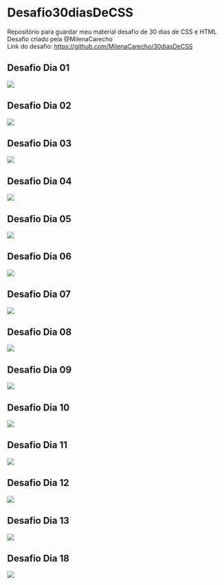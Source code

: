 # Desafio30diasDeCSS
Repositório para guardar meu material desafio de 30 dias de CSS e HTML  
Desafio criado pela @MilenaCarecho  
Link do desafio: <https://github.com/MilenaCarecho/30diasDeCSS>  
  
  ## Desafio Dia 01  
  ![](https://github.com/brunyyta/Desafio30diasDeCSS/blob/master/Dia01/Day01.gif)  
  
  ## Desafio Dia 02  
  ![](https://github.com/brunyyta/Desafio30diasDeCSS/blob/master/Dia02/Day02.gif)  
  
  ## Desafio Dia 03
  ![](https://github.com/brunyyta/Desafio30diasDeCSS/blob/master/Dia03/Dia03.gif)  
  
  ## Desafio Dia 04  
  ![](https://github.com/brunyyta/Desafio30diasDeCSS/blob/master/Dia04/Dia04.gif)  
  
  ## Desafio Dia 05
  ![](https://github.com/brunyyta/Desafio30diasDeCSS/blob/master/Dia05/Dia05.gif)  
  
  ## Desafio Dia 06
  ![](https://github.com/brunyyta/Desafio30diasDeCSS/blob/master/Dia06/Dia06.gif)  
  
  ## Desafio Dia 07
  ![](https://github.com/brunyyta/Desafio30diasDeCSS/blob/master/Dia07/Dia07.gif)  
  
  ## Desafio Dia 08  
  ![](https://github.com/brunyyta/Desafio30diasDeCSS/blob/master/Dia08/Dia08.gif)  
  
  ## Desafio Dia 09
  ![](https://github.com/brunyyta/Desafio30diasDeCSS/blob/master/Dia09/Dia09.gif)  
  
  ## Desafio Dia 10  
  ![](https://github.com/brunyyta/Desafio30diasDeCSS/blob/master/Dia10/Dia10.gif)
  
  ## Desafio Dia 11
  ![](https://github.com/brunyyta/Desafio30diasDeCSS/blob/master/Dia11/Dia11.gif)  
  
  ## Desafio Dia 12  
  ![](https://github.com/brunyyta/Desafio30diasDeCSS/blob/master/Dia12/Dia12.gif)
  
  ## Desafio Dia 13  
  ![](https://github.com/brunyyta/Desafio30diasDeCSS/blob/master/Dia13/Dia13.gif)
  
  ## Desafio Dia 18
  ![](https://github.com/brunyyta/Desafio30diasDeCSS/blob/master/Dia18/Dia18.gif)
  
  
  
  
  
